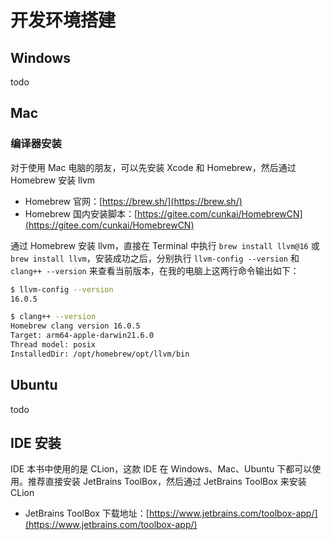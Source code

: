 # 开发环境搭建

## Windows

todo

## Mac

### 编译器安装

对于使用 Mac 电脑的朋友，可以先安装 Xcode 和 Homebrew，然后通过 Homebrew 安装 llvm

* Homebrew 官网：[https://brew.sh/](https://brew.sh/)
* Homebrew 国内安装脚本：[https://gitee.com/cunkai/HomebrewCN](https://gitee.com/cunkai/HomebrewCN)

通过 Homebrew 安装 llvm，直接在 Terminal 中执行 `brew install llvm@16` 或 `brew install llvm`，安装成功之后，分别执行 `llvm-config --version` 和 `clang++ --version` 来查看当前版本，在我的电脑上这两行命令输出如下：

```bash
$ llvm-config --version
16.0.5

$ clang++ --version
Homebrew clang version 16.0.5
Target: arm64-apple-darwin21.6.0
Thread model: posix
InstalledDir: /opt/homebrew/opt/llvm/bin
```



## Ubuntu

todo



## IDE 安装

IDE 本书中使用的是 CLion，这款 IDE 在 Windows、Mac、Ubuntu 下都可以使用。推荐直接安装 JetBrains ToolBox，然后通过 JetBrains ToolBox 来安装 CLion

* JetBrains ToolBox 下载地址：[https://www.jetbrains.com/toolbox-app/](https://www.jetbrains.com/toolbox-app/)
